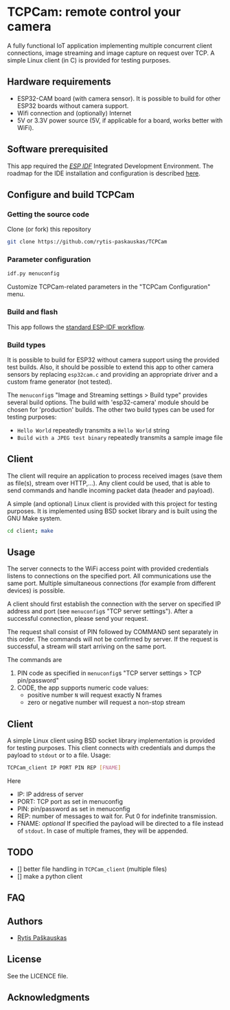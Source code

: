 # TCPCam: remote control your camera

A fully functional IoT application implementing multiple concurrent client connections, image streaming and image capture on request over TCP.
A simple Linux client (in C) is provided for testing purposes.

## Hardware requirements
- ESP32-CAM board (with camera sensor). 
  It is possible to build for other ESP32 boards without camera support.
- Wifi connection and (optionally) Internet
- 5V or 3.3V power source (5V, if applicable for a board, works better with WiFi).

## Software prerequisited
This app required the [*ESP IDF*](https://github.com/espressif/esp-idf "ESP-IDF on Github") Integrated Development Environment.
The roadmap for the IDE installation and configuration is described [here](https://docs.espressif.com/projects/esp-idf/en/latest/esp32/get-started/index.html#installation-step-by-step "install and setup ESP IDF").

## Configure and build TCPCam

### Getting the source code
Clone (or fork) this repository
```sh
git clone https://github.com/rytis-paskauskas/TCPCam
```

### Parameter configuration
```sh
idf.py menuconfig
```
Customize TCPCam-related parameters in the "TCPCam Configuration" menu.

### Build and flash
This app follows the [standard ESP-IDF workflow](https://docs.espressif.com/projects/esp-idf/en/latest/esp32/get-started/index.html#step-6-connect-your-device "ESP IDF build workflow").

### Build types 
It is possible to build for ESP32 without camera support using the provided test builds. Also, it should be possible to extend this app to other camera sensors by replacing `esp32cam.c` and providing an appropriate driver and a custom frame generator (not tested).

The `menuconfig`s "Image and Streaming settings > Build type" provides several build options. The build with 'esp32-camera' module should be chosen for 'production' builds. The other two build types can be used for testing purposes:
- `Hello World` repeatedly transmits a `Hello World` string
- `Build with a JPEG test binary` repeatedly transmits a sample image file

## Client
The client will require an application to process received images (save them as file(s), stream over HTTP,...). 
Any client could be used, that is able to send commands and handle incoming packet data (header and payload).


A simple (and optional) Linux client is provided with this project for testing purposes. It is implemented using BSD socket library and is built using the GNU Make system.
```sh
cd client; make
```

## Usage
The server connects to the WiFi access point with provided credentials  listens to connections on the specified port. All communications use the same port. Multiple simultaneous connections (for example from different devices) is possible.

A client should first establish the connection with the server on specified IP address and port (see `menuconfig`s "TCP server settings").
After a successful connection, please send your request.

The request shall consist of PIN followed by COMMAND sent separately in this order. The commands will not be confirmed by server.
If the request is successful, a stream will start arriving on the same port.

The commands are
1. PIN code as specified in `menuconfig`s "TCP server settings > TCP pin/password"
2. CODE, the app supports numeric code values:
   - positive number `N` will request exactly N frames
   - zero or negative number will request a non-stop stream
  
## Client
A simple Linux client using BSD socket library implementation is provided for testing purposes.
This client connects with credentials and dumps the payload to `stdout` or to a file.
Usage:
```sh
TCPCam_client IP PORT PIN REP [FNAME]
```
Here
- IP:   IP address of server
- PORT:  TCP port as set in menuconfig
- PIN: pin/password as set in menuconfig
- REP: number of messages to wait for. Put 0 for indefinite transmission.
- FNAME: *optional* If specified the payload will be directed to a file instead of `stdout`. In case of multiple frames, they will be appended.

## TODO
- [] better file handling in `TCPCam_client` (multiple files)
- [] make a python client

## FAQ

## Authors
* [Rytis Paškauskas](https://github.com/rytis-paskauskas)

## License
See the LICENCE file.

## Acknowledgments
